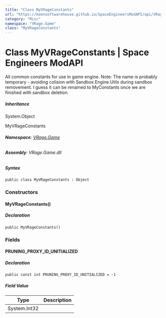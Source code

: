 ```yaml
---
title: "Class MyVRageConstants"
url: "https://keensoftwarehouse.github.io/SpaceEngineersModAPI/api/VRage.Game.MyVRageConstants.html"
category: "Misc"
namespace: "VRage.Game"
class: "MyVRageConstants"
---
```


# Class MyVRageConstants | Space Engineers ModAPI

All common constants for use in game engine. Note: The name is probably temporary - avoiding colision with Sandbox.Engine.Utils during sandbox removement. I guess it can be renamed to MyConstants once we are finished with sandbox deletion.

##### Inheritance

System.Object

MyVRageConstants

###### **Namespace**: [VRage.Game](https://keensoftwarehouse.github.io/SpaceEngineersModAPI/api/VRage.Game.html)

###### **Assembly**: VRage.Game.dll

##### Syntax

```
public class MyVRageConstants : Object
```

### Constructors

#### MyVRageConstants()

##### Declaration

```
public MyVRageConstants()
```

### Fields

#### PRUNING\_PROXY\_ID\_UNITIALIZED

##### Declaration

```
public const int PRUNING_PROXY_ID_UNITIALIZED = -1
```

##### Field Value

| Type | Description |
| --- | --- |
| System.Int32 |     |